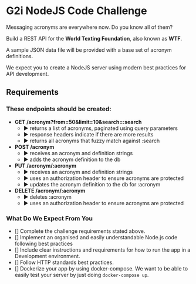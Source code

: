 # G2i NodeJS Code Challenge

Messaging acronyms are everywhere now. Do you know all of them?

Build a REST API for the **World Texting Foundation**, also known as **WTF**.

A sample JSON data file will be provided with a base set of acronym definitions.

We expect you to create a NodeJS server using modern best practices for API development.

## Requirements

### These endpoints should be created:

- **GET /acronym?from=50&limit=10&search=:search**
  - ▶ returns a list of acronyms, paginated using query parameters
  - ▶ response headers indicate if there are more results
  - ▶ returns all acronyms that fuzzy match against :search
- **POST /acronym**
  - ▶ receives an acronym and definition strings
  - ▶ adds the acronym definition to the db
- **PUT /acronym/:acronym**
  - ▶ receives an acronym and definition strings
  - ▶ uses an authorization header to ensure acronyms are protected
  - ▶ updates the acronym definition to the db for :acronym
- **DELETE /acronym/:acronym**
  - ▶ deletes :acronym
  - ▶ uses an authorization header to ensure acronyms are protected

### What Do We Expect From You

- [] Complete the challenge requirements stated above. 
- [] Implement an organised and easily understandable Node.js code following best practices
- [] Include clear instructions and requirements for how to run the app in a Development environment.
- [] Follow HTTP standards best practices. 
- [] Dockerize your app by using docker-compose. We want to be able to easily test your server by just doing `docker-compose up`. 
